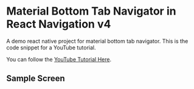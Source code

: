 # Material Bottom Tab Navigator in React Navigation v4

A demo react native project for material bottom tab navigator. This is the code snippet for a YouTube tutorial. 

You can follow the [YouTube Tutorial Here](https://www.youtube.com/watch?v=jlVCIYIZUrk).

## Sample Screen


